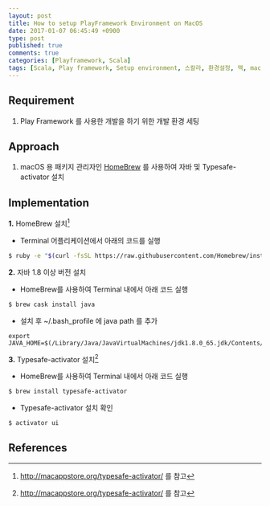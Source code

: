 ```yaml
---
layout: post
title: How to setup PlayFramework Environment on MacOS
date: 2017-01-07 06:45:49 +0900
type: post
published: true
comments: true
categories: [Playframework, Scala]
tags: [Scala, Play framework, Setup environment, 스칼라, 환경설정, 맥, mac]
---
```


## Requirement
1. Play Framework 를 사용한 개발을 하기 위한 개발 환경 세팅

## Approach
1. macOS 용 패키지 관리자인 [HomeBrew](http://brew.sh/index_ko.html) 를 사용하여 자바 및 Typesafe-activator 설치


## Implementation
**1.** HomeBrew 설치[^1]

- Terminal 어플리케이션에서 아래의 코드를 실행

```bash
$ ruby -e "$(curl -fsSL https://raw.githubusercontent.com/Homebrew/install/master/install)" < /dev/null 2> /dev/null
```


**2.** 자바 1.8 이상 버전 설치

- HomeBrew를 사용하여 Terminal 내에서 아래 코드 실행

```bash
$ brew cask install java
```

- 설치 후 ~/.bash_profile 에 java path 를 추가

```
export JAVA_HOME=$(/Library/Java/JavaVirtualMachines/jdk1.8.0_65.jdk/Contents/Home)
```


**3.** Typesafe-activator 설치[^1]

- HomeBrew를 사용하여 Terminal 내에서 아래 코드 실행

```bash
$ brew install typesafe-activator
```

- Typesafe-activator 설치 확인

```bash
$ activator ui
```


## References

[^1]: http://macappstore.org/typesafe-activator/ 를 참고